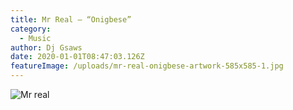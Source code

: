 ```yaml
---
title: Mr Real – “Onigbese”
category:
  - Music
author: Dj Gsaws
date: 2020-01-01T08:47:03.126Z
featureImage: /uploads/mr-real-onigbese-artwork-585x585-1.jpg
---
```

![Mr real](/uploads/mr-real-onigbese-artwork-585x585-1.jpg "Mr Real – “Onigbese”")
